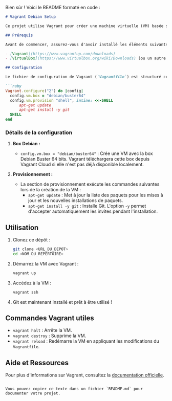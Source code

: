 Bien sûr ! Voici le README formaté en code :

```markdown
# Vagrant Debian Setup

Ce projet utilise Vagrant pour créer une machine virtuelle (VM) basée sur Debian Buster (Debian 10) et installer Git automatiquement.

## Prérequis

Avant de commencer, assurez-vous d'avoir installé les éléments suivants :

- [Vagrant](https://www.vagrantup.com/downloads)
- [VirtualBox](https://www.virtualbox.org/wiki/Downloads) (ou un autre fournisseur de VM compatible)

## Configuration

Le fichier de configuration de Vagrant (`Vagrantfile`) est structuré comme suit :

```ruby
Vagrant.configure("2") do |config|
  config.vm.box = "debian/buster64"
  config.vm.provision "shell", inline: <<-SHELL
      apt-get update
      apt-get install -y git
  SHELL
end
```

### Détails de la configuration

1. **Box Debian :**
   - `config.vm.box = "debian/buster64"` : Crée une VM avec la box Debian Buster 64 bits. Vagrant téléchargera cette box depuis Vagrant Cloud si elle n'est pas déjà disponible localement.

2. **Provisionnement :**
   - La section de provisionnement exécute les commandes suivantes lors de la création de la VM :
     - `apt-get update` : Met à jour la liste des paquets pour les mises à jour et les nouvelles installations de paquets.
     - `apt-get install -y git` : Installe Git. L'option `-y` permet d'accepter automatiquement les invites pendant l'installation.

## Utilisation

1. Clonez ce dépôt :
   ```bash
   git clone <URL_DU_DEPOT>
   cd <NOM_DU_REPERTOIRE>
   ```

2. Démarrez la VM avec Vagrant :
   ```bash
   vagrant up
   ```

3. Accédez à la VM :
   ```bash
   vagrant ssh
   ```

4. Git est maintenant installé et prêt à être utilisé !

## Commandes Vagrant utiles

- `vagrant halt` : Arrête la VM.
- `vagrant destroy` : Supprime la VM.
- `vagrant reload` : Redémarre la VM en appliquant les modifications du `Vagrantfile`.

## Aide et Ressources

Pour plus d'informations sur Vagrant, consultez la [documentation officielle](https://www.vagrantup.com/docs).
```

Vous pouvez copier ce texte dans un fichier `README.md` pour documenter votre projet.
